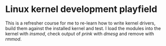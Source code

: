 # Linux kernel development playfield

This is a refresher course for me to re-learn how to write kernel drivers, build them against
the installed kernel and test. I load the modules into the kernel with *_insmod_*, check output of *_prink_* with *_dmesg_* and remove with *_rmmod_*.
